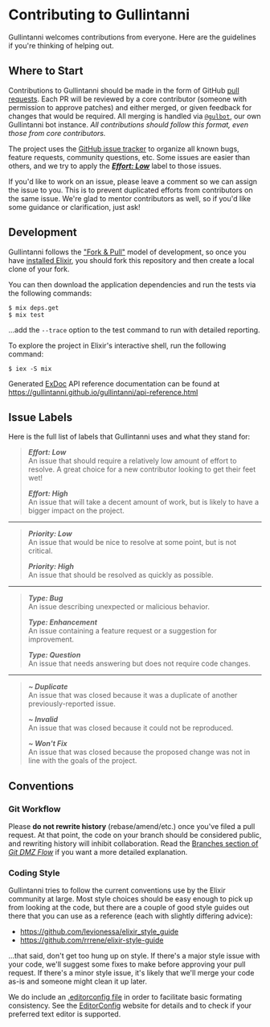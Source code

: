 Contributing to Gullintanni
===========================

Gullintanni welcomes contributions from everyone. Here are the guidelines if
you're thinking of helping out.

Where to Start
--------------

Contributions to Gullintanni should be made in the form of GitHub [pull
requests][]. Each PR will be reviewed by a core contributor (someone with
permission to approve patches) and either merged, or given feedback for changes
that would be required. All merging is handled via [`@gulbot`][gulbot], our own
Gullintanni bot instance. _All contributions should follow this format, even
those from core contributors._

The project uses the [GitHub issue tracker][] to organize all known bugs,
feature requests, community questions, etc. Some issues are easier than others,
and we try to apply the [_**Effort: Low**_][effort-low] label to those issues.

If you'd like to work on an issue, please leave a comment so we can assign the
issue to you. This is to prevent duplicated efforts from contributors on the
same issue. We're glad to mentor contributors as well, so if you'd like some
guidance or clarification, just ask!

[pull requests]: https://help.github.com/articles/using-pull-requests/
[gulbot]: https://github.com/gulbot
[GitHub issue tracker]: https://github.com/gullintanni/gullintanni/issues
[effort-low]: https://github.com/gullintanni/gullintanni/labels/Effort%3A%20Low

Development
-----------

Gullintanni follows the ["Fork & Pull"][] model of development, so once you
have [installed Elixir][], you should fork this repository and then create
a local clone of your fork.

You can then download the application dependencies and run the tests via the
following commands:

    $ mix deps.get
    $ mix test

...add the `--trace` option to the test command to run with detailed reporting.

To explore the project in Elixir's interactive shell, run the following
command:

    $ iex -S mix

Generated [ExDoc][] API reference documentation can be found at
<https://gullintanni.github.io/gullintanni/api-reference.html>

["Fork & Pull"]: https://help.github.com/articles/fork-a-repo/
[installed Elixir]: http://elixir-lang.org/install.html
[ExDoc]: https://github.com/elixir-lang/ex_doc

Issue Labels
------------

Here is the full list of labels that Gullintanni uses and what they stand for:

> _**Effort: Low**_  
> An issue that should require a relatively low amount of effort to resolve.
> A great choice for a new contributor looking to get their feet wet!
>
> _**Effort: High**_  
> An issue that will take a decent amount of work, but is likely to have
> a bigger impact on the project.
- - -
> _**Priority: Low**_  
> An issue that would be nice to resolve at some point, but is not critical.
>
> _**Priority: High**_  
>  An issue that should be resolved as quickly as possible.
- - -
> _**Type: Bug**_  
> An issue describing unexpected or malicious behavior.
>
> _**Type: Enhancement**_  
> An issue containing a feature request or a suggestion for improvement.
>
> _**Type: Question**_  
> An issue that needs answering but does not require code changes.
- - -
> _**~ Duplicate**_  
> An issue that was closed because it was a duplicate of another
> previously-reported issue.
>
> _**~ Invalid**_  
> An issue that was closed because it could not be reproduced.
>
> _**~ Won't Fix**_  
> An issue that was closed because the proposed change was not in line with the
> goals of the project.

Conventions
-----------

### Git Workflow

Please **do not rewrite history** (rebase/amend/etc.) once you've filed a pull
request. At that point, the code on your branch should be considered public,
and rewriting history will inhibit collaboration. Read the [Branches section
of _Git DMZ Flow_][no-rebase] if you want a more detailed explanation.

[no-rebase]: https://gist.github.com/djspiewak/9f2f91085607a4859a66#branches

### Coding Style

Gullintanni tries to follow the current conventions use by the Elixir community
at large. Most style choices should be easy enough to pick up from looking at
the code, but there are a couple of good style guides out there that you can
use as a reference (each with slightly differing advice):

* <https://github.com/levionessa/elixir_style_guide>
* <https://github.com/rrrene/elixir-style-guide>

...that said, don't get too hung up on style. If there's a major style issue
with your code, we'll suggest some fixes to make before approving your pull
request. If there's a minor style issue, it's likely that we'll merge your code
as-is and someone might clean it up later.

We do include an [.editorconfig file][] in order to facilitate basic formating
consistency. See the [EditorConfig][] website for details and to check if your
preferred text editor is supported.

[.editorconfig file]: https://github.com/gullintanni/gullintanni/blob/master/.editorconfig
[EditorConfig]: http://editorconfig.org/
